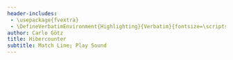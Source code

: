 ```yaml
---
header-includes:
 - \usepackage{fvextra}
 - \DefineVerbatimEnvironment{Highlighting}{Verbatim}{fontsize=\scriptsize,breaklines,breakanywhere=true,commandchars=\\\{\}}
author: Carlo Götz
title: Hibercounter
subtitle: Match Line; Play Sound
---
```


# 
